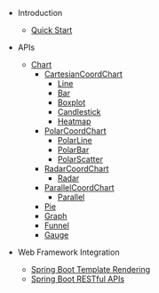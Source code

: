 - Introduction

  - [Quick Start](quick-start)

- APIs
  - [Chart](chart)
    - [CartesianCoordChart](cartesian-coord-chart)
      - [Line](line)
      - [Bar](bar)
      - [Boxplot](boxplot)
      - [Candlestick](candlestick)
      - [Heatmap](heatmap)
    - [PolarCoordChart](polar-coord-chart)
      - [PolarLine](polar-line)
      - [PolarBar](polar-bar)
      - [PolarScatter](polar-scatter)
    - [RadarCoordChart](radar-coord-chart)
      - [Radar](radar)
    - [ParallelCoordChart](parallel-coord-chart)
      - [Parallel](parallel)
    - [Pie](pie)
    - [Graph](graph)
    - [Funnel](funnel)
    - [Gauge](gauge)

- Web Framework Integration
    - [Spring Boot Template Rendering](sb-template.md)
    - [Spring Boot RESTful APIs](sb-restful.md)
